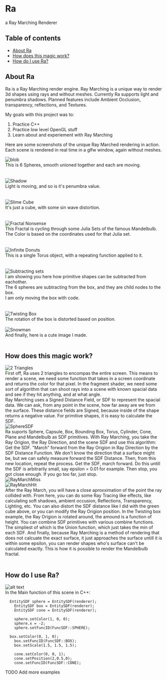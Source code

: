 # Ra
a Ray Marching Renderer

## Table of contents
* [About Ra](#About-Ra)
* [How does this magic work?](#How-does-this-magic-work)
* [How do I use Ra?](#How-do-I-use-Ra?)

## About Ra
Ra is a Ray Marching render engine. Ray Marching is a unique way to render 3d shapes 
using rays and without meshes. Currently Ra supports light and penumbra shadows.
Planned features include Ambient Occlusion, transparency, reflections, and Textures.

My goals with this project was to:
1) Practice C++
2) Practice low level OpenGL stuff
3) Learn about and experiement with Ray Marching

Here are some screenshots of the unique Ray Marched rendering in action.
Each scene is rendered in real time in a glfw window, again without meshes.  

![blob](https://imgur.com/sBvJpzy.gif)  
This is 6 Spheres, smooth unioned together and each are moving.  
<br />
<br />
![Shadow](https://imgur.com/KlXvIjW.gif)  
Light is moving, and so is it's penumbra value.  
<br />
<br />
![Slime Cube](https://imgur.com/9ZLggEj.gif)  
It's just a cube, with some sin wave distortion.  
<br />
<br />
![Fractal Nonsense](https://imgur.com/cmL4STj.gif)  
This Fractal is cycling through some Julia Sets of the famous Mandelbulb.  
The Color is based on the coordinates used for that Julia set.  
<br />
<br />
![Infinite Donuts](https://imgur.com/pOOhabN.gif)  
This is a single Torus object, with a repeating function applied to it.  
<br />
<br />
![Subtracting sets](https://imgur.com/6X5e0vi.gif)  
I am showing you here how primitive shapes can be subtracted from eachother.  
The 6 spheres are subtracting from the box, and they are child nodes to the box.  
I am only moving the box with code.  
<br />
<br />
![Twisting Box](https://imgur.com/EftbKMF.gif)  
The rotation of the box is distorted based on position. 
<br />
<br />
![Snowman](https://imgur.com/AIt8QfD.gif)  
And finally, here is a cute image I made.
<br />
<br />
## How does this magic work?
![2 Triangles](https://imgur.com/mf2Gm19.gif)  
First off, Ra uses 2 triangles to encompas the entire screen.
This means to render a scene, we need some function that 
takes in a screen coordinate and returns the color for that pixel.
In the fragment shader, we need some sort of algorithm that can
shoot rays into a scene with known spacial data and see if they hit anything, and at what angle.
<br />
Ray Marching uses a Signed Distance Field, or SDF to represent the spacial data. 
We can ask, from any point in the scene, how far away are we from the surface.
These distance fields are Signed, because inside of the shape returns a negative value.
For primitive shapes, it is easy to calculate the SDF.  
![SphereSDF](https://imgur.com/kj4py8C.gif)  
Ra suports Sphere, Capsule, Box, Bounding Box, Torus, Cylinder, Cone, Plane and Mandelbulb as SDF primitives.
With Ray Marching, you take the Ray Origion, the Ray Direction, and the scene SDF and use this algorithm:
Get the SDF. "March" forward from the Ray Origion in Ray Direction by the SDF Distance Function. We don't know
the direction that a surface might be, but we can safely measure forward the SDF Distance.
Then, from this new location, repeat the process. Get the SDF, march forward. Do this untill the SDF is arbitrarily small,
say epsilon = 0.01 for example. Then stop, you got close enough. If you go too far, just stop.  
![RayMarchMiss](https://imgur.com/A3cSS7l.gif)  
![RayMarchHit](https://imgur.com/kIWqyZk.gif)  
After the Ray March, you will have a close aproxximation of the point the ray collided with.
From here, you can do some Ray Tracing like effects, like calculating soft shadows, ambient occusion,
Reflections, Transparency, Lighting, etc. You can also distort the SDF distance like I did with the green cube above, or you can modify the Ray Origion position.
In the Twisting box example, the Ray Origion is rotated around, the amound is a function of height. You can combine SDF primitives with various combine functions.
The simpliest of which is the Union function, which just takes the min of each SDF. 
And finally, because Ray Marching is a method of rendering that does not calcuate the exact surface, it just approaches the surface untill it is within some 
epsilon, you can render shapes who's surface can't be calculated exactly. This is how it is possible to render the Mandelbulb fractal.
<br />
<br />

## How do I use Ra?
![alt text](https://imgur.com/fwz5Lhm.png)  
In the Main function of this scene in C++:  
```
  EntitySDF sphere = EntitySDF(renderer);
	EntitySDF box = EntitySDF(renderer);
	EntitySDF cone = EntitySDF(renderer);

	sphere.setColor(1, 0, 0);
	sphere.x = -2;
	sphere.setFuncID(FuncSDF::SPHERE);

  box.setColor(0, 1, 0);
	box.setFuncID(FuncSDF::BOX);
	box.setScale(1.5, 1.5, 1.5);

	cone.setColor(0, 0, 1);
	cone.setPosition(2,0.5,0);
	cone.setFuncID(FuncSDF::CONE);
```
TODO Add more examples
